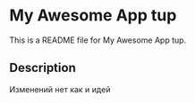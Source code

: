 # My Awesome App tup

This is a README file for My Awesome App tup. 

## Description

Изменений нет как и идей